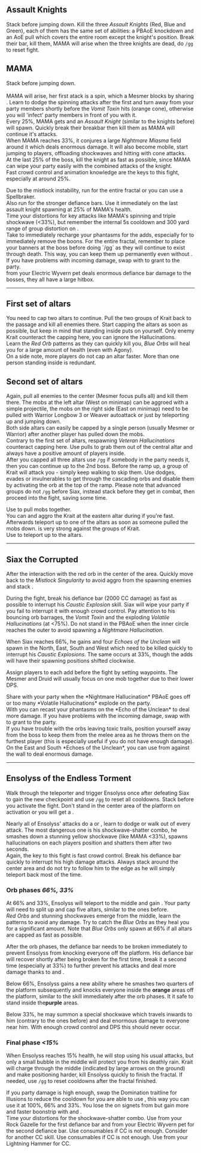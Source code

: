 ## Assault Knights
Stack <Boon name="might"/> before jumping down. Kill the three *Assault Knights* (Red, Blue and Green), each of them has the same set of abilities: a PBAoE knockdown and an AoE pull which covers the entire room except the knight's position. Break their bar, kill them, MAMA will arise when the three knights are dead, do `/gg` to reset fight.

## MAMA
Stack <Boon name="might"/> before jumping down.<br/>     
MAMA will arise, her first atack is a spin, which a Mesmer blocks by sharing <Boon name="aegis"/>. Learn to dodge the spinning attacks after the first and turn away from your party members shortly before the *Vomit Toxin* hits (orange cone), otherwise you will 'infect' party members in front of you with it.    
Every 25%, MAMA gets <Effect name="invulnerability"/> and an *Assault Knight* (similar to the knights before) will spawn. Quickly break their breakbar then kill them as MAMA will continue it's attacks.    
When MAMA reaches 33%, it conjures a large *Nightmare Miasma* field around it which deals enormous damage. It will also become mobile, start jumping to players, offloading shockwaves and hitting with <Control name="stun"/> cone attacks.    
At the last 25% of the boss, kill the knight as fast as possible, since MAMA can wipe your party easily with the combined attacks of the knight.<br/>
Fast crowd control and animation knowledge are the keys to this fight, especially at around 25%.

<Tips>
    <Tip specialization="chronomancer">Due to the <Instability name="No Pain, No Gain"/> mistlock instability, run <Skill id="10267"/> for the entire fractal or you can use a Spellbraker.<br/>Also run <Skill id="29519"/> for the stronger defiance bars. Use it immediately on the last assault knight spawning at 25% of MAMA's health.<br/>Time your distortions for key attacks like MAMA's spinning and triple shockwave (&lt;33%), but remember the internal 5s cooldown and 300 yard range of group distortion on <Trait id="1852"/>.<br/>Take <Skill id="21750"/> to immediately recharge your phantasms for the adds, especially for <Skill id="10267"/> to immediately remove the boons.</Tip> 
    <Tip specialization="warrior">For the entire fractal, remember to place your banners at the boss before doing `/gg` as they will continue to exist through death. This way, you can keep them up permanently even without <Effect name="alacrity"/>.</Tip>
    <Tip specialization="druid">If you have problems with incoming damage, swap <Skill id="12497"/> with <Skill id="12495"/> to grant <Boon name="protection"/> to the party.<br/><Skill id="31639"/> from your Electric Wyvern pet deals enormous defiance bar damage to the bosses, they all have a large hitbox.</Tip>
</Tips>

---

## First set of altars
You need to cap two altars to continue. Pull the two groups of Krait back to the passage and kill all enemies there. Start capping the altars as soon as possible, but keep in mind that standing inside puts <Effect name="agony"/> on yourself. Only enemy Krait counteract the capping here, you can ignore the Hallucinations.    
Learn the *Red Orb* patterns as they can quickly kill you, *Blue Orbs* will heal you for a large amount of health (even with Agony).    
On a side note, more players do not cap an altar faster. More than one person standing inside is redundant.

## Second set of altars
Again, pull all enemies to the center (Mesmer focus <Skill id="10186"/> pulls all) and kill them there. The mobs at the left altar (West on minimap) can be aggroed with a simple projectile, the mobs on the right side (East on minimap) need to be pulled with Warrior Longbow 3 <Skill id="14381"/> or Weaver autoattack <Skill id="5491"/> or just by teleporting up and jumping down.    
Both side altars can easily be capped by a single person (usually Mesmer or Warrior) after another player has pulled down the mobs.    
Contrary to the first set of altars, respawning *Veteran Hallucinations* counteract capping here. Use pulls to grab them out of the central altar and always have a positive amount of players inside.    
After you capped all three altars use `/gg` if somebody in the party needs it, then you can continue up to the 2nd boss. Before the ramp up, a group of Krait will attack you - simply keep walking to skip them. Use dodges, evades or invulnerables to get through the cascading orbs and disable them by activating the orb at the top of the ramp. Please note that advanced groups do not `/gg` before Siax, instead stack <Boon name="might"/> before they get in combat, then proceed into the fight, saving some time.

<Tips>
    <Tip specialization="chronomancer">Use <Skill id="10363"/> to pull mobs together.<br/>You can <Skill id="10200"/> and aggro the Krait at the eastern altar during <Skill id="29830"/> if you're fast. Afterwards teleport up to one of the altars as soon as someone pulled the mobs down.</Tip>
    <Tip specialization="weaver"><Skill id="5738"/> is very strong against the groups of Krait.<br/>Use <Skill id="5536"/> to teleport up to the altars.</Tip>
</Tips>

---

## Siax the Corrupted
After the interaction with the red orb in the center of the area. Quickly move back to the *Mistlock Singularity* to avoid aggro from the spawning enemies and stack <Boon name="might"/>.

During the fight, break his defiance bar (2000 CC damage) as fast as possible to interrupt his *Caustic Explosion* skill. Siax will wipe your party if you fail to interrupt it with enough crowd control. Pay attention to his bouncing orb barrages, the *Vomit Toxin* and the exploding *Volatile Hallucinations* (at &lt;75%). Do not stand in the PBAoE when the inner circle reaches the outer to avoid spawning a *Nightmare Hallucination*.

When Siax reaches 66%, he gains <Effect name="invulnerability"/> and four *Echoes of the Unclean* will spawn in the North, East, South and West which need to be killed quickly to interrupt his *Caustic Explosions*. The same occurs at 33%, though the adds will have their spawning positions shifted clockwise.

Assign players to each add before the fight by setting waypoints. The Mesmer and Druid will usually focus on one mob together due to their lower DPS.

<Tips>
    <Tip specialization="chronomancer">Share <Skill id="10192"/> with your party when the *Nightmare Hallucination* PBAoE goes off or too many *Volatile Hallucinations* explode on the party.<br/>With <Skill id="21750"/> you can recast your phantasms on the *Echo of the Unclean* to deal more damage.</Tip>
    <Tip specialization="druid">If you have problems with the incoming damage, swap <Skill id="12497"/> with <Skill id="12495"/> to grant <Boon name="protection"/> to the party.<br/>If you have trouble with the orbs leaving toxic trails, position yourself away from the boss to keep them from the melee area as he throws them on the furthest player (this is especially useful if you do not have enough damage).</Tip>
    <Tip specialization="weaver">On the East and South *Echoes of the Unclean*, you can use <Skill id="5697"/> from <Skill id="5516"/> against the wall to deal enormous damage.</Tip>
</Tips>

---

## Ensolyss of the Endless Torment
Walk through the teleporter and trigger Ensolyss once after defeating Siax to gain the new checkpoint and use `/gg` to reset all cooldowns. Stack <Boon name="might"/> before you activate the fight. Don't stand in the center area of the platform on activation or you will get a <Control name="knockback"/>.

Nearly all of Ensolyss' attacks do a <Control name="knockback"/> or <Control name="pull"/>, learn to dodge or walk out of every attack. The most dangerous one is his shockwave-shatter combo, he smashes down a stunning yellow shockwave (like MAMA &lt;33%), spawns hallucinations on each players position and shatters them after two seconds.    
Again, the key to this fight is fast crowd control. Break his defiance bar quickly to interrupt his high damage attacks. Always stack around the center area and do not try to follow him to the edge as he will simply teleport back most of the time.

### Orb phases *66%, 33%*
At 66% and 33%, Ensolyss will teleport to the middle and gain <Effect name="invulnerability"/>. Your party will need to split up and cap five altars, similar to the ones before.    
*Red Orbs* and stunning shockwaves emerge from the middle, learn the patterns to avoid any damage. Try to catch the *Blue Orbs* as they heal you for a significant amount. Note that *Blue Orbs* only spawn at 66% if all altars are capped as fast as possible.

After the orb phases, the defiance bar needs to be broken immediately to prevent Ensolyss from knocking everyone off the platform. His defiance bar will recover shortly after being broken for the first time, break it a second time (especially at 33%) to further prevent his attacks and deal more damage thanks to <Item id="24868"/> and <Trait id="1502"/>.

Below 66%, Ensolyss gains a new ability where he smashes two quarters of the platform subsequently and knocks everyone inside the **orange** areas off the platform, similar to the skill immediately after the orb phases. It it safe to stand inside the**purple** areas.

Below 33%, he may summon a special shockwave which travels inwards to him (contrary to the ones before) and deal enormous damage to everyone near him. With enough crowd control and DPS this should never occur.

### Final phase *<15%*
When Ensolyss reaches 15% health, he will stop using his usual attacks, but only a small bubble in the middle will protect you from his deathly rain. Krait will charge through the middle (indicated by large arrows on the ground) and make positioning harder, kill Ensolyss quickly to finish the fractal. If needed, use `/gg` to reset cooldowns after the fractal finished.

<Tips>
    <Tip specialization="chronomancer">If you party damage is high enough, swap the Domination traitline for Illusions to reduce the cooldown for <Trait id="731"/> you are able to use <Skill id="29830"/>, this way you can use it at 100%, 66% and 33%. You lose the <Effect name="invulnerability"/> on signets from <Trait id="713"/> but gain more <Effect name="alacrity"/> and faster boonstrip with <Trait id="723"/> and <Trait id="729"/>.<br/>Time your distortions for the shockwave-shatter combo.</Tip>
    <Tip specialization="druid">Use <Skill id="43636"/> from your Rock Gazelle for the first defiance bar and <Skill id="31639"/> from your Electric Wyvern pet for the second defiance bar. Use consumables if CC is not enough.</Tip>
    <Tip specialization="berserker">Consider <Skill id="29941"/> for another CC skill. Use consumables if CC is not enough.</Tip>
    <Tip specialization="weaver">Use <Skill id="5733"/> from your Lightning Hammer for CC.</Tip>
</Tips>
